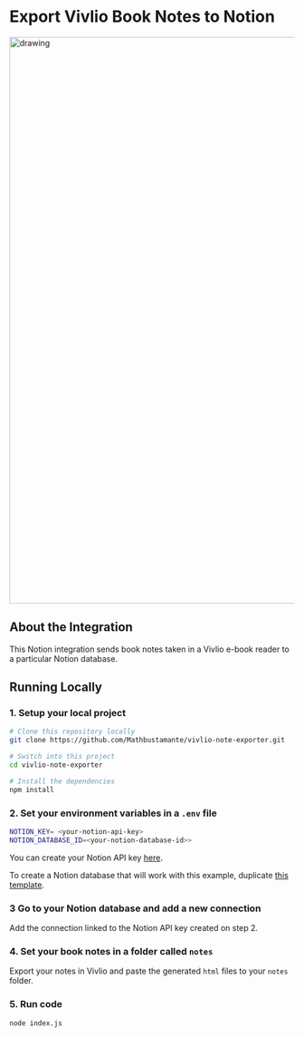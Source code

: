 # Export Vivlio Book Notes to Notion

<img src="https://i.ibb.co/tMGmJjw/Captura-de-Tela-2022-09-10-a-s-5-43-50-PM.png" alt="drawing" width="1000"/>

## About the Integration

This Notion integration sends book notes taken in a Vivlio e-book reader to a particular Notion database.

## Running Locally

### 1. Setup your local project

```zsh
# Clone this repository locally
git clone https://github.com/Mathbustamante/vivlio-note-exporter.git

# Switch into this project
cd vivlio-note-exporter

# Install the dependencies
npm install
```

### 2. Set your environment variables in a `.env` file

```zsh
NOTION_KEY= <your-notion-api-key>
NOTION_DATABASE_ID=<your-notion-database-id>>
```

You can create your Notion API key [here](https://www.notion.com/my-integrations).

To create a Notion database that will work with this example, duplicate [this template](https://adaptive-pike-454.notion.site/e2a64f72349344b88157d5ecbd7c81d3?v=6d2e5230670943419257e8d4519d0279).

### 3 Go to your Notion database and add a new connection

Add the connection linked to the Notion API key created on step 2.

### 4. Set your book notes in a folder called `notes`

Export your notes in Vivlio and paste the generated `html` files to your `notes` folder.

### 5. Run code

```zsh
node index.js
```
